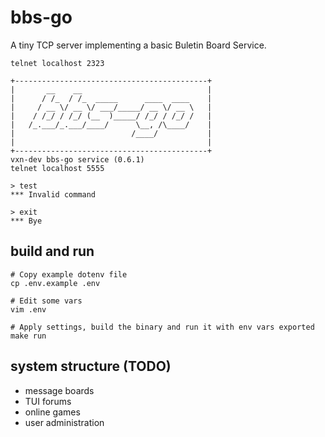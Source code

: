 # bbs-go

A tiny TCP server implementing a basic Buletin Board Service.

```shell
telnet localhost 2323
```

```text
+-------------------------------------------+
|       __    __                            |
|      / /_  / /_  _____      ____  ____    |
|     / __ \/ __ \/ ___/_____/ __ \/ __ \   |
|    / /_/ / /_/ (__  )_____/ /_/ / /_/ /   |
|   /_.___/_.___/____/      \__, /\____/    |
|                          /____/           |
|                                           |
+-------------------------------------------+
vxn-dev bbs-go service (0.6.1)
telnet localhost 5555

> test
*** Invalid command

> exit
*** Bye
```

## build and run

```shell
# Copy example dotenv file
cp .env.example .env

# Edit some vars
vim .env

# Apply settings, build the binary and run it with env vars exported
make run
```

## system structure (TODO)

+ message boards
+ TUI forums
+ online games
+ user administration
